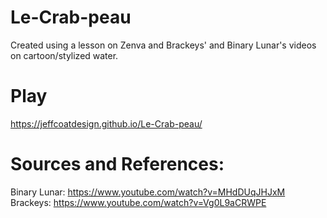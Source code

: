# Le-Crab-peau
Created using a lesson on Zenva and Brackeys' and Binary Lunar's videos on cartoon/stylized water.
# Play
https://jeffcoatdesign.github.io/Le-Crab-peau/

# Sources and References:
Binary Lunar: https://www.youtube.com/watch?v=MHdDUqJHJxM
Brackeys: https://www.youtube.com/watch?v=Vg0L9aCRWPE
